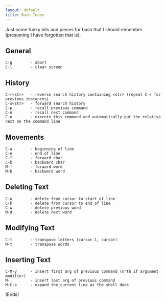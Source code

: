 ```yaml
---
layout: default
title: Bash Index
---
```


Just some funky bits and pieces for bash that I should remember (presuming I have forgotten that is).

## General

    C-g        - abort
    C-l        - clear screen

## History

    C-r<str>   - reverse search history containing <str> (repeat C-r for previous instances)
    C-s<str>   - forward search history
    C-p        - recall previous command
    C-n        - recall next command
    C-o        - execute this command and automatically put the relative next on the command line

## Movements

    C-a        - beginning of line
    C-e        - end of line
    C-f        - forward char
    C-b        - backward char
    M-f        - forward word
    M-b        - backward word

## Deleting Text

    C-u        - delete from cursor to start of line
    C-k        - delete from cursor to end of line
    C-w        - delete previous word
    M-d        - delete next word

## Modifying Text

    C-t        - transpose letters (cursor-1, cursor)
    M-t        - transpose words

## Inserting Text

    C-M-y      - insert first arg of previous command (n'th if argument modifier)
    M-.        - insert last arg of previous command
    M-C-e      - expand the current line as the shell does

(Ends)
